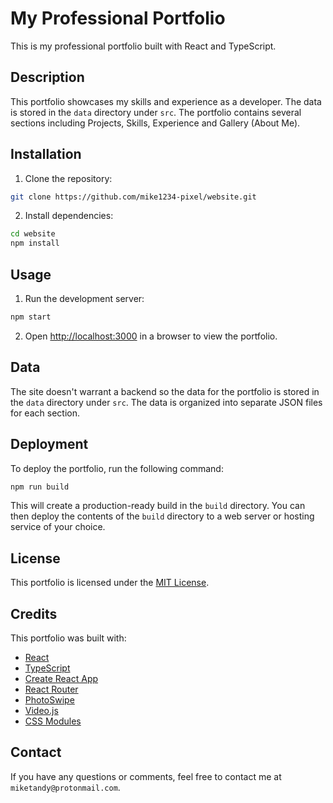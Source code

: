 # My Professional Portfolio

This is my professional portfolio built with React and TypeScript.

## Description

This portfolio showcases my skills and experience as a developer. The data is stored in the `data` directory under `src`. The portfolio contains several sections including Projects, Skills, Experience and Gallery (About Me).

## Installation

1. Clone the repository:

```bash
git clone https://github.com/mike1234-pixel/website.git
```

2. Install dependencies:

```bash
cd website
npm install
```

## Usage

1. Run the development server:

```bash
npm start
```

2. Open [http://localhost:3000](http://localhost:3000) in a browser to view the portfolio.

## Data

The site doesn't warrant a backend so the data for the portfolio is stored in the `data` directory under `src`. The data is organized into separate JSON files for each section.

## Deployment

To deploy the portfolio, run the following command:

```bash
npm run build
```

This will create a production-ready build in the `build` directory. You can then deploy the contents of the `build` directory to a web server or hosting service of your choice.

## License

This portfolio is licensed under the [MIT License](https://opensource.org/licenses/MIT).

## Credits

This portfolio was built with:

- [React](https://reactjs.org/)
- [TypeScript](https://www.typescriptlang.org/)
- [Create React App](https://create-react-app.dev/)
- [React Router](https://reactrouter.com/)
- [PhotoSwipe](https://photoswipe.com/)
- [Video.js](https://videojs.com/)
- [CSS Modules](https://github.com/css-modules/css-modules)

## Contact

If you have any questions or comments, feel free to contact me at `miketandy@protonmail.com`.
